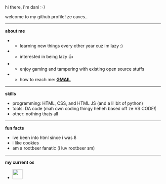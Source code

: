 hi there, i'm dani :-)

welcome to my github profile! ze caves..

---

**about me**
- * learning new things every other year cuz im lazy :)
- * interested in being lazy 👍
- * enjoy gaming and tampering with existing open source stuffs
- * how to reach me: **[GMAIL](mailto:kealelol1@gmail.com)**

---

**skills**
- programming: HTML, CSS, and HTML JS (and a lil bit of python)
- tools: DA code (mah own coding thingy heheh based off ze VS CODE!)
- other: nothing thats all

---

**fun facts**
- ive been into html since i was 8
- i like cookies
- am a rootbeer fanatic (i luv rootbeer sm)

---

**my current os**
- [<img src="https://kde.org/content/products/neon.png" width="32"/>](https://neon.kde.org)
